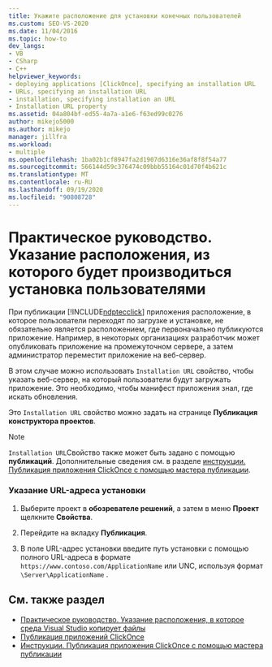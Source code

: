 ```yaml
---
title: Укажите расположение для установки конечных пользователей
ms.custom: SEO-VS-2020
ms.date: 11/04/2016
ms.topic: how-to
dev_langs:
- VB
- CSharp
- C++
helpviewer_keywords:
- deploying applications [ClickOnce], specifying an installation URL
- URLs, specifying an installation URL
- installation, specifying installation an URL
- Installation URL property
ms.assetid: 04a804bf-ed55-4a7a-a1e6-f63ed99c0276
author: mikejo5000
ms.author: mikejo
manager: jillfra
ms.workload:
- multiple
ms.openlocfilehash: 1ba02b1cf8947fa2d1907d6316e36af8f8f54a77
ms.sourcegitcommit: 566144d59c376474c09bbb55164c01d70f4b621c
ms.translationtype: MT
ms.contentlocale: ru-RU
ms.lasthandoff: 09/19/2020
ms.locfileid: "90808728"
---
```

# <a name="how-to-specify-the-location-where-end-users-will-install-from"></a>Практическое руководство. Указание расположения, из которого будет производиться установка пользователями

При публикации [!INCLUDE[ndptecclick](../deployment/includes/ndptecclick_md.md)] приложения расположение, в которое пользователи переходят по загрузке и установке, не обязательно является расположением, где первоначально публикуются приложение. Например, в некоторых организациях разработчик может опубликовать приложение на промежуточном сервере, а затем администратор переместит приложение на веб-сервер.

В этом случае можно использовать `Installation URL` свойство, чтобы указать веб-сервер, на который пользователи будут загружать приложение. Это необходимо, чтобы манифест приложения знал, где искать обновления.

Это `Installation URL` свойство можно задать на странице **Публикация** **конструктора проектов**.

> [!NOTE]
> `Installation URL`Свойство также может быть задано с помощью **публикаций**. Дополнительные сведения см. в разделе [инструкции. Публикация приложения ClickOnce с помощью мастера публикации](../deployment/how-to-publish-a-clickonce-application-using-the-publish-wizard.md).

### <a name="to-specify-an-installation-url"></a>Указание URL-адреса установки

1. Выберите проект в **обозревателе решений**, а затем в меню **Проект** щелкните **Свойства**.

2. Перейдите на вкладку **Публикация**.

3. В поле URL-адрес установки введите путь установки с помощью полного URL-адреса в формате `https://www.contoso.com/ApplicationName` или UNC, используя формат `\Server\ApplicationName` .

## <a name="see-also"></a>См. также раздел
- [Практическое руководство. Указание расположения, в которое среда Visual Studio копирует файлы](../deployment/how-to-specify-where-visual-studio-copies-the-files.md)
- [Публикация приложений ClickOnce](../deployment/publishing-clickonce-applications.md)
- [Инструкции. Публикация приложения ClickOnce с помощью мастера публикации](../deployment/how-to-publish-a-clickonce-application-using-the-publish-wizard.md)